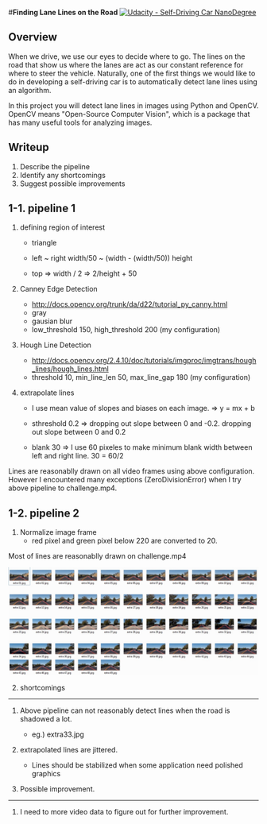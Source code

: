 #**Finding Lane Lines on the Road** 
[![Udacity - Self-Driving Car NanoDegree](https://s3.amazonaws.com/udacity-sdc/github/shield-carnd.svg)](http://www.udacity.com/drive)


Overview
---

When we drive, we use our eyes to decide where to go.  The lines on the road that show us where the lanes are act as our constant reference for where to steer the vehicle.  Naturally, one of the first things we would like to do in developing a self-driving car is to automatically detect lane lines using an algorithm.

In this project you will detect lane lines in images using Python and OpenCV.  OpenCV means "Open-Source Computer Vision", which is a package that has many useful tools for analyzing images.  

Writeup
---

1. Describe the pipeline
2. Identify any shortcomings
3. Suggest possible improvements


1-1. pipeline 1 
---
1) defining region of interest  
   - triangle
   
   - left ~ right 
       width/50 ~ (width - (width/50))
       height
     
   - top
     => width / 2
     => 2/height + 50
     

2) Canney Edge Detection 
   - http://docs.opencv.org/trunk/da/d22/tutorial_py_canny.html
   - gray
   - gausian blur 
   - low_threshold 150, high_threshold 200  (my configuration)


3) Hough Line Detection 
   - http://docs.opencv.org/2.4.10/doc/tutorials/imgproc/imgtrans/hough_lines/hough_lines.html
   - threshold 10, min_line_len 50, max_line_gap 180  (my configuration)
   
4) extrapolate lines

   - I use mean value of slopes and biases on each image. 
     => y = mx + b
  
   - sthreshold 0.2
     => dropping out slope between 0 and -0.2. dropping out slope between 0 and 0.2
   
   - blank 30
     => I use 60 pixeles to make minimum blank width between left and right line. 30 = 60/2  
   
   
Lines are reasonablly drawn on all video frames using above configuration. However I encountered many exceptions (ZeroDivisionError)
when I try above pipeline to challenge.mp4. 

1-2. pipeline 2 
---
1) Normalize image frame
   - red pixel and green pixel below 220 are converted to 20.
   
Most of lines are reasonablly drawn on challenge.mp4 

<img src="result.jpg" width="1000" alt="Combined Image" />


2. shortcomings
---
1) Above pipeline can not reasonably detect lines when the road is shadowed a lot. 
   - eg.) extra33.jpg
   
2) extrapolated lines are jittered. 
   - Lines should be stabilized when some application need polished graphics  


3. Possible improvement. 
---
1) I need to more video data to figure out for further improvement. 
   
